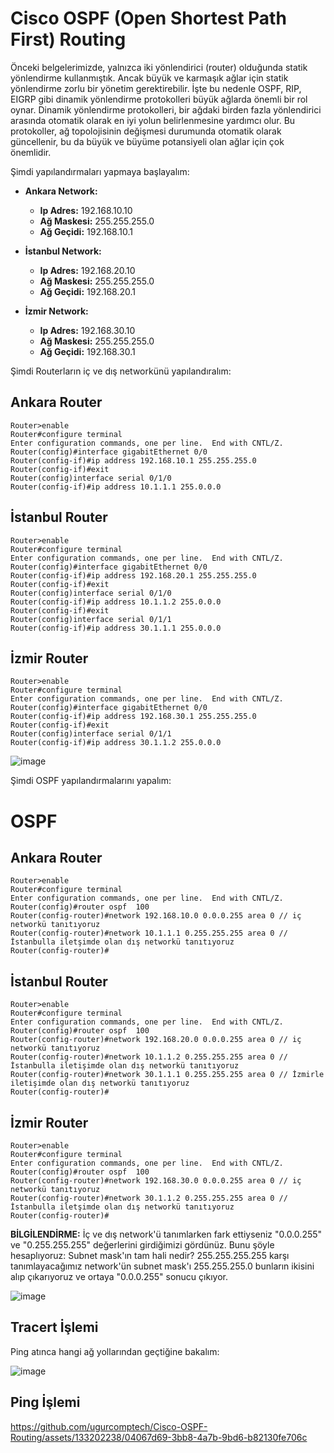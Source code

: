 # Cisco OSPF (Open Shortest Path First) Routing


Önceki belgelerimizde, yalnızca iki yönlendirici (router) olduğunda statik yönlendirme kullanmıştık. Ancak büyük ve karmaşık ağlar için statik yönlendirme zorlu bir yönetim gerektirebilir. İşte bu nedenle OSPF, RIP, EIGRP gibi dinamik yönlendirme protokolleri büyük ağlarda önemli bir rol oynar. Dinamik yönlendirme protokolleri, bir ağdaki birden fazla yönlendirici arasında otomatik olarak en iyi yolun belirlenmesine yardımcı olur. Bu protokoller, ağ topolojisinin değişmesi durumunda otomatik olarak güncellenir, bu da büyük ve büyüme potansiyeli olan ağlar için çok önemlidir.

Şimdi yapılandırmaları  yapmaya başlayalım:

- **Ankara Network:**
  - **Ip Adres:** 192.168.10.10
  - **Ağ Maskesi:** 255.255.255.0
  - **Ağ Geçidi:** 192.168.10.1

- **İstanbul Network:**
  - **Ip Adres:** 192.168.20.10
  - **Ağ Maskesi:** 255.255.255.0
  - **Ağ Geçidi:** 192.168.20.1


- **İzmir Network:**
  - **Ip Adres:** 192.168.30.10
  - **Ağ Maskesi:** 255.255.255.0
  - **Ağ Geçidi:** 192.168.30.1



Şimdi Routerların iç ve dış networkünü yapılandıralım:

## Ankara Router
```
Router>enable
Router#configure terminal
Enter configuration commands, one per line.  End with CNTL/Z.
Router(config)#interface gigabitEthernet 0/0
Router(config-if)#ip address 192.168.10.1 255.255.255.0
Router(config-if)#exit
Router(config)interface serial 0/1/0
Router(config-if)#ip address 10.1.1.1 255.0.0.0
```

## İstanbul Router 

```
Router>enable
Router#configure terminal
Enter configuration commands, one per line.  End with CNTL/Z.
Router(config)#interface gigabitEthernet 0/0
Router(config-if)#ip address 192.168.20.1 255.255.255.0
Router(config-if)#exit
Router(config)interface serial 0/1/0
Router(config-if)#ip address 10.1.1.2 255.0.0.0
Router(config-if)#exit
Router(config)interface serial 0/1/1
Router(config-if)#ip address 30.1.1.1 255.0.0.0
```

## İzmir Router
```
Router>enable
Router#configure terminal
Enter configuration commands, one per line.  End with CNTL/Z.
Router(config)#interface gigabitEthernet 0/0
Router(config-if)#ip address 192.168.30.1 255.255.255.0
Router(config-if)#exit
Router(config)interface serial 0/1/1
Router(config-if)#ip address 30.1.1.2 255.0.0.0
```

![image](https://github.com/ugurcomptech/Cisco-OSPF-Routing/assets/133202238/873b6ff4-c54d-42cd-a622-8cedc31d28bb)


Şimdi OSPF yapılandırmalarını yapalım:


# OSPF

## Ankara Router
```
Router>enable
Router#configure terminal
Enter configuration commands, one per line.  End with CNTL/Z.
Router(config)#router ospf  100
Router(config-router)#network 192.168.10.0 0.0.0.255 area 0 // iç networkü tanıtıyoruz
Router(config-router)#network 10.1.1.1 0.255.255.255 area 0 // İstanbulla iletşimde olan dış networkü tanıtıyoruz
Router(config-router)#
```

## İstanbul Router
```
Router>enable
Router#configure terminal
Enter configuration commands, one per line.  End with CNTL/Z.
Router(config)#router ospf  100
Router(config-router)#network 192.168.20.0 0.0.0.255 area 0 // iç networkü tanıtıyoruz
Router(config-router)#network 10.1.1.2 0.255.255.255 area 0 // İstanbulla iletişimde olan dış networkü tanıtıyoruz
Router(config-router)#network 30.1.1.1 0.255.255.255 area 0 // İzmirle iletişimde olan dış networkü tanıtıyoruz
Router(config-router)#
```

## İzmir Router
```
Router>enable
Router#configure terminal
Enter configuration commands, one per line.  End with CNTL/Z.
Router(config)#router ospf  100
Router(config-router)#network 192.168.30.0 0.0.0.255 area 0 // iç networkü tanıtıyoruz
Router(config-router)#network 30.1.1.2 0.255.255.255 area 0 // İstanbulla iletşimde olan dış networkü tanıtıyoruz
Router(config-router)#
```
**BİLGİLENDİRME:** İç ve dış network'ü tanımlarken fark ettiyseniz "0.0.0.255" ve "0.255.255.255" değerlerini girdiğimizi gördünüz. Bunu şöyle hesaplıyoruz: Subnet mask'ın tam hali nedir? 255.255.255.255 karşı tanımlayacağımız network'ün subnet mask'ı 255.255.255.0 bunların ikisini alıp çıkarıyoruz ve ortaya "0.0.0.255" sonucu çıkıyor.

![image](https://github.com/ugurcomptech/Cisco-OSPF-Routing/assets/133202238/97895a0a-3281-41e0-9fe8-d4657c728474)






## Tracert İşlemi

Ping atınca hangi ağ yollarından geçtiğine bakalım:

![image](https://github.com/ugurcomptech/Cisco-OSPF-Routing/assets/133202238/e0cbce0d-5013-4130-b201-70121c3a404c)


## Ping İşlemi


https://github.com/ugurcomptech/Cisco-OSPF-Routing/assets/133202238/04067d69-3bb8-4a7b-9bd6-b82130fe706c


